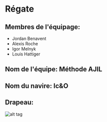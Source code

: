 # Régate

## Membres de l'équipage:
* Jordan Benavent
* Alexis Roche
* Igor Melnyk
* Louis Hattiger

## Nom de l'équipe: Méthode AJIL

## Nom du navire: Ic&O

## Drapeau:
![alt tag](https://cdn.discordapp.com/attachments/932919798113902623/933666136866848778/fond.png)

